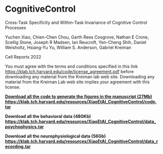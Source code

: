 # CognitiveControl
Cross-Task Specificity and Within-Task Invariance of Cognitive Control Processes

Yuchen Xiao, Chien-Chen Chou, Garth Rees Cosgrove, Nathan E Crone, Scellig Stone, Joseph R Madsen, Ian Reucroft, Yen-Cheng Shih, Daniel Weisholtz, Hsiang-Yu Yu, William S. Anderson, Gabriel Kreiman

Cell Reports 2022

You must agree with the terms and conditions specified in this link
https://klab.tch.harvard.edu/code/license_agreement.pdf
before downloading any material from the Kreiman lab web site. 
Downloading any material from the Kreiman Lab web site implies your agreement with this license.

<strong><a href="">
Download all the code to generate the figures in the manuscript (27Mb) 
https://klab.tch.harvard.edu/resources/XiaoEtAl_CognitiveControl/code.tar

Download all the behavioral data (480Kb) </a>
https://klab.tch.harvard.edu/resources/XiaoEtAl_CognitiveControl/data_psychophysics.tar

Download all the neurophysiological data (56Gb) 
https://klab.tch.harvard.edu/resources/XiaoEtAl_CognitiveControl/data_recording.tar

